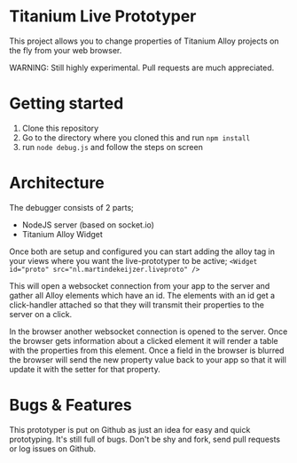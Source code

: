 Titanium Live Prototyper
========================

This project allows you to change properties of Titanium Alloy projects on the fly from your web browser.

WARNING: Still highly experimental. Pull requests are much appreciated.

Getting started
===============

1. Clone this repository
2. Go to the directory where you cloned this and run `npm install`
3. run `node debug.js` and follow the steps on screen

Architecture
================

The debugger consists of 2 parts;

- NodeJS server (based on socket.io)
- Titanium Alloy Widget

Once both are setup and configured you can start adding the alloy tag in your views where you want the 
live-prototyper to be active;
`<Widget id="proto" src="nl.martindekeijzer.liveproto" />`

This will open a websocket connection from your app to the server and gather all Alloy elements which have
an id. The elements with an id get a click-handler attached so that they will transmit their properties to 
the server on a click.

In the browser another websocket connection is opened to the server. Once the browser gets information about
a clicked element it will render a table with the properties from this element.
Once a field in the browser is blurred the browser will send the new property value back to your app so
that it will update it with the setter for that property.

Bugs &amp; Features
===================

This prototyper is put on Github as just an idea for easy and quick prototyping. It's still full of bugs.
Don't be shy and fork, send pull requests or log issues on Github.


